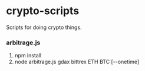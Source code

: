 # crypto-scripts

Scripts for doing crypto things.


### arbitrage.js

1. npm install
2. node arbitrage.js gdax bittrex ETH BTC [--onetime]


